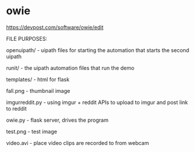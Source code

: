 # owie

https://devpost.com/software/owie/edit

FILE PURPOSES:

openuipath/ - uipath files for starting the automation that starts the second uipath

runit/ - the uipath automation files that run the demo

templates/ - html for flask

fall.png - thumbnail image

imgurreddit.py - using imgur + reddit APIs to upload to imgur and post link to reddit

owie.py - flask server, drives the program

test.png - test image

video.avi - place video clips are recorded to from webcam


